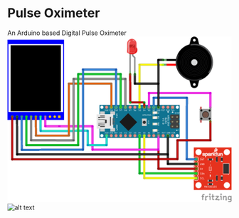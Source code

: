 # Pulse Oximeter
An Arduino based Digital Pulse Oximeter
![alt text](https://raw.githubusercontent.com/SrinjanBiswas/pulseOximeter/master/PulseOximeter_bb.png)
![alt text](https://raw.githubusercontent.com/SrinjanBiswas/pulseOximeter/master/IMG_20190830_224725.jpg)
